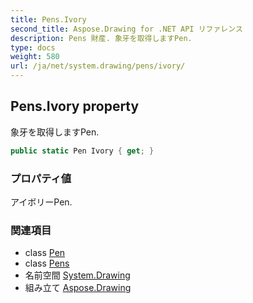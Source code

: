 ```yaml
---
title: Pens.Ivory
second_title: Aspose.Drawing for .NET API リファレンス
description: Pens 財産. 象牙を取得しますPen.
type: docs
weight: 580
url: /ja/net/system.drawing/pens/ivory/
---
```

## Pens.Ivory property

象牙を取得しますPen.

```csharp
public static Pen Ivory { get; }
```

### プロパティ値

アイボリーPen.

### 関連項目

* class [Pen](../../pen/)
* class [Pens](../)
* 名前空間 [System.Drawing](../../pens/)
* 組み立て [Aspose.Drawing](../../../)


